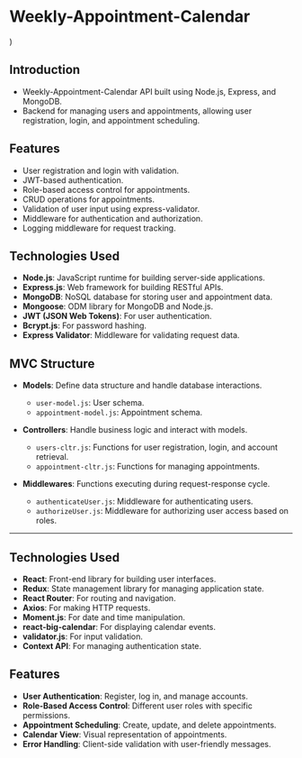 ﻿# Weekly-Appointment-Calendar

)

## Introduction
- Weekly-Appointment-Calendar API built using Node.js, Express, and MongoDB.
- Backend for managing users and appointments, allowing user registration, login, and appointment scheduling.

## Features
- User registration and login with validation.
- JWT-based authentication.
- Role-based access control for appointments.
- CRUD operations for appointments.
- Validation of user input using express-validator.
- Middleware for authentication and authorization.
- Logging middleware for request tracking.

## Technologies Used
- **Node.js**: JavaScript runtime for building server-side applications.
- **Express.js**: Web framework for building RESTful APIs.
- **MongoDB**: NoSQL database for storing user and appointment data.
- **Mongoose**: ODM library for MongoDB and Node.js.
- **JWT (JSON Web Tokens)**: For user authentication.
- **Bcrypt.js**: For password hashing.
- **Express Validator**: Middleware for validating request data.

## MVC Structure
- **Models**: Define data structure and handle database interactions.
    - `user-model.js`: User schema.
    - `appointment-model.js`: Appointment schema.
  
- **Controllers**: Handle business logic and interact with models.
    - `users-cltr.js`: Functions for user registration, login, and account retrieval.
    - `appointment-cltr.js`: Functions for managing appointments.
  
- **Middlewares**: Functions executing during request-response cycle.
    - `authenticateUser.js`: Middleware for authenticating users.
    - `authorizeUser.js`: Middleware for authorizing user access based on roles.

---



## Technologies Used
- **React**: Front-end library for building user interfaces.
- **Redux**: State management library for managing application state.
- **React Router**: For routing and navigation.
- **Axios**: For making HTTP requests.
- **Moment.js**: For date and time manipulation.
- **react-big-calendar**: For displaying calendar events.
- **validator.js**: For input validation.
- **Context API**: For managing authentication state.

## Features
- **User Authentication**: Register, log in, and manage accounts.
- **Role-Based Access Control**: Different user roles with specific permissions.
- **Appointment Scheduling**: Create, update, and delete appointments.
- **Calendar View**: Visual representation of appointments.
- **Error Handling**: Client-side validation with user-friendly messages.
